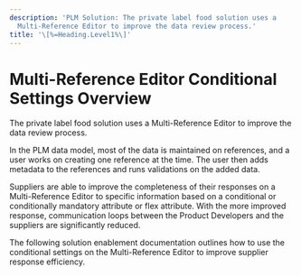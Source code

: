 ```yaml
---
description: 'PLM Solution: The private label food solution uses a
  Multi-Reference Editor to improve the data review process.'
title: '\[%=Heading.Level1%\]'
---
```


Multi-Reference Editor Conditional Settings Overview
====================================================

The private label food solution uses a Multi-Reference Editor to improve
the data review process.

In the PLM data model, most of the data is maintained on references, and
a user works on creating one reference at the time. The user then adds
metadata to the references and runs validations on the added data.

Suppliers are able to improve the completeness of their responses on a
Multi-Reference Editor to specific information based on a conditional or
conditionally mandatory attribute or flex attribute. With the more
improved response, communication loops between the Product Developers
and the suppliers are significantly reduced.

The following solution enablement documentation outlines how to use the
conditional settings on the Multi-Reference Editor to improve supplier
response efficiency.
